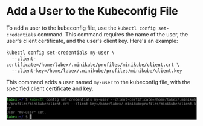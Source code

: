 # Add a User to the Kubeconfig File

To add a user to the kubeconfig file, use the `kubectl config set-credentials` command. This command requires the name of the user, the user's client certificate, and the user's client key. Here's an example:

```shell
kubectl config set-credentials my-user \
  --client-certificate=/home/labex/.minikube/profiles/minikube/client.crt \
  --client-key=/home/labex/.minikube/profiles/minikube/client.key
```

This command adds a user named `my-user` to the kubeconfig file, with the specified client certificate and key.

![lab-modify-kubeconfig-files-3](assets/lab-modify-kubeconfig-files-3.png)
